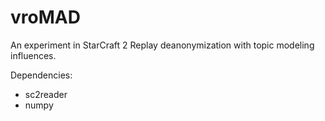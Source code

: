 vroMAD
======
An experiment in StarCraft 2 Replay deanonymization with topic modeling influences.

Dependencies:
+ sc2reader
+ numpy
